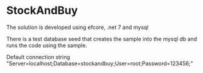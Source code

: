 # StockAndBuy

The solution is developed using efcore, .net 7 and mysql

There is a test database seed that creates the sample into the mysql db and runs the code using the sample.

Default connection string "Server=localhost;Database=stockandbuy;User=root;Password=123456;"

